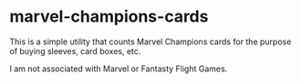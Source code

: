 # marvel-champions-cards

This is a simple utility that counts Marvel Champions cards for the purpose of buying sleeves, card boxes, etc.

I am not associated with Marvel or Fantasty Flight Games.